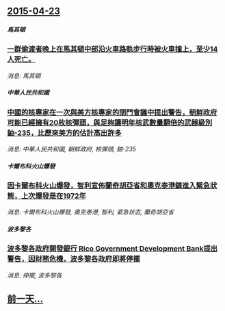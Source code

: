 ## [2015-04-23](/news/2015/04/23/index.md)

##### 馬其頓
### [一群偷渡者晚上在馬其頓中部沿火車路軌步行時被火車撞上，至少14人死亡。 ](/news/2015/04/23/一群偷渡者晚上在馬其頓中部沿火車路軌步行時被火車撞上-至少14人死亡.md)
_消息: 馬其頓_

##### 中華人民共和國
### [中國的核專家在一次與美方核專家的閉門會議中提出警告，朝鲜政府可能已經擁有20枚核彈頭，與足夠讓明年核武數量翻倍的武器級別鈾-235，比歷來美方的估計高出許多](/news/2015/04/23/中國的核專家在一次與美方核專家的閉門會議中提出警告-朝鲜政府可能已經擁有20枚核彈頭-與足夠讓明年核武數量翻倍的武器級別.md)
_消息: 中華人民共和國, 朝鲜政府, 核彈頭, 鈾-235_

##### 卡爾布科火山爆發
### [因卡爾布科火山爆發，智利宣佈蘭奇胡亞省和奧克泰港鎮進入緊急狀態，上次爆發是在1972年](/news/2015/04/23/因卡爾布科火山爆發-智利宣佈蘭奇胡亞省和奧克泰港鎮進入緊急狀態-上次爆發是在1972年.md)
_消息: 卡爾布科火山爆發, 奧克泰港, 智利, 紧急状态, 蘭奇胡亞省_

##### 波多黎各
### [波多黎各政府開發銀行 Rico Government Development Bank提出警告，因財務危機，波多黎各政府即將停擺](/news/2015/04/23/波多黎各政府開發銀行-Rico-Government-Development-Bank提出警告-因財務危機-波多黎各政府.md)
_消息: 停擺, 波多黎各_

## [前一天...](/news/2015/04/22/index.md)

